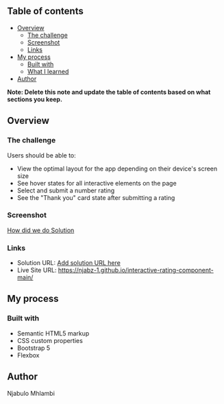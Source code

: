 ## Table of contents

- [Overview](#overview)
  - [The challenge](#the-challenge)
  - [Screenshot](#screenshot)
  - [Links](#links)
- [My process](#my-process)
  - [Built with](#built-with)
  - [What I learned](#what-i-learned)
- [Author](#author)


**Note: Delete this note and update the table of contents based on what sections you keep.**

## Overview

### The challenge

Users should be able to:

- View the optimal layout for the app depending on their device's screen size
- See hover states for all interactive elements on the page
- Select and submit a number rating
- See the "Thank you" card state after submitting a rating

### Screenshot

[How did we do Solution](images\Screenshot.JPG?raw=true)


### Links

- Solution URL: [Add solution URL here](https://your-solution-url.com)
- Live Site URL: https://njabz-1.github.io/interactive-rating-component-main/

## My process

### Built with

- Semantic HTML5 markup
- CSS custom properties
- Bootstrap 5
- Flexbox

## Author

Njabulo Mhlambi



